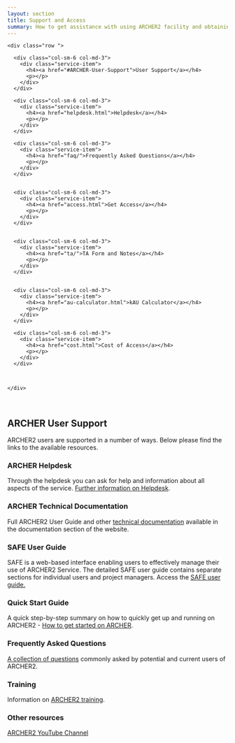 ```yaml
---
layout: section
title: Support and Access
summary: How to get assistance with using ARCHER2 facility and obtaining access.
---
```


<!-- Service Start -->
<section id="service">
  <div class="container">
	

					
			
    <div class="row ">
		
      <div class="col-sm-6 col-md-3">
        <div class="service-item">
          <h4><a href="#ARCHER-User-Support">User Support</a></h4>
          <p></p>
        </div>
      </div>		
			
      <div class="col-sm-6 col-md-3">
        <div class="service-item">
          <h4><a href="helpdesk.html">Helpdesk</a></h4>
          <p></p>
        </div>
      </div>		
			
      <div class="col-sm-6 col-md-3">
        <div class="service-item">
          <h4><a href="faq/">Frequently Asked Questions</a></h4>
          <p></p>
        </div>
      </div>	
			
			
      <div class="col-sm-6 col-md-3">
        <div class="service-item">
          <h4><a href="access.html">Get Access</a></h4>
          <p></p>
        </div>
      </div>
			
			
      <div class="col-sm-6 col-md-3">
        <div class="service-item">
          <h4><a href="ta/">TA Form and Notes</a></h4>
          <p></p>
        </div>
      </div>			
			
			
      <div class="col-sm-6 col-md-3">
        <div class="service-item">
          <h4><a href="au-calculator.html">kAU Calculator</a></h4>
          <p></p>
        </div>
      </div>	
			
      <div class="col-sm-6 col-md-3">
        <div class="service-item">
          <h4><a href="cost.html">Cost of Access</a></h4>
          <p></p>
        </div>
      </div>																	
			
		
			
    </div>
  </div>
</section>


<p><a name="ARCHER-User-Support">&nbsp;</a></p>

## ARCHER User Support

ARCHER2 users are supported in a number of ways. Below please find the links to the available resources.

### ARCHER Helpdesk

Through the helpdesk you can ask for help and information about all aspects of the service. [Further information on Helpdesk](helpdesk.html).



### ARCHER Technical Documentation

Full ARCHER2 User Guide and other [technical documentation](./documentation/) available in the documentation section of the website.

### SAFE User Guide

SAFE is a web-based interface enabling users to effectively manage their use of ARCHER2 Service. The detailed SAFE user guide contains separate sections for individual users and project managers. Access the [SAFE user guide.](./user-guide/)

### Quick Start Guide

A quick step-by-step summary on how to quickly get up and running on ARCHER2 - [How to get started on ARCHER](./quick-start/).

### Frequently Asked Questions

[A collection of questions](./faq/) commonly asked by potential and current users of ARCHER2.

### Training


Information on [ARCHER2 training](../training/).

### Other resources
[ARCHER2 YouTube Channel](https://www.youtube.com/channel/UCZi-oBdxoDV5CPEQnhmrCAg/videos)